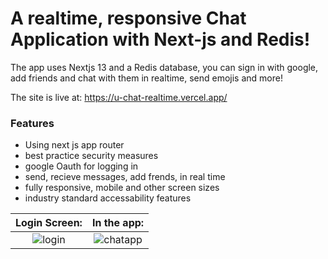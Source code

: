 # A realtime, responsive Chat Application with Next-js and Redis! 

The app uses Nextjs 13 and a Redis database, you can sign in with google, add friends and chat with them in realtime, send emojis and more!

The site is live at: https://u-chat-realtime.vercel.app/

### Features

- Using next js app router
- best practice security measures
- google Oauth for logging in
- send, recieve messages, add frends, in real time
- fully responsive, mobile and other screen sizes
- industry standard accessability features

Login Screen:            | In the app: 
:-------------------------:|:-------------------------:
![login](https://github.com/Milanxam/u-chat/assets/96538473/acab1dd3-30ea-4134-baa6-19a8efab5fc5)  | ![chatapp](https://github.com/Milanxam/u-chat/assets/96538473/80297c8d-6f7f-4c1d-ac73-ef1fe36a57d7)
